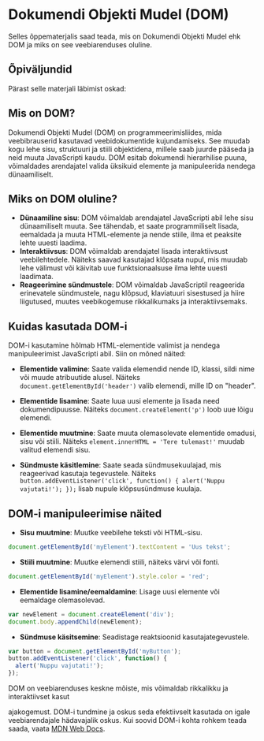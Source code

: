 # Dokumendi Objekti Mudel (DOM)

Selles õppematerjalis saad teada, mis on Dokumendi Objekti Mudel ehk DOM ja miks on see veebiarenduses oluline. 

## Õpiväljundid

Pärast selle materjali läbimist oskad:

## Mis on DOM?

Dokumendi Objekti Mudel (DOM) on programmeerimisliides, mida veebibrauserid kasutavad veebidokumentide kujundamiseks. See muudab kogu lehe sisu, struktuuri ja stiili objektidena, millele saab juurde pääseda ja neid muuta JavaScripti kaudu. DOM esitab dokumendi hierarhilise puuna, võimaldades arendajatel valida üksikuid elemente ja manipuleerida nendega dünaamiliselt.

## Miks on DOM oluline?

- **Dünaamiline sisu**: DOM võimaldab arendajatel JavaScripti abil lehe sisu dünaamiliselt muuta. See tähendab, et saate programmiliselt lisada, eemaldada ja muuta HTML-elemente ja nende stiile, ilma et peaksite lehte uuesti laadima.
- **Interaktiivsus**: DOM võimaldab arendajatel lisada interaktiivsust veebilehtedele. Näiteks saavad kasutajad klõpsata nupul, mis muudab lehe välimust või käivitab uue funktsionaalsuse ilma lehte uuesti laadimata.
- **Reageerimine sündmustele**: DOM võimaldab JavaScriptil reageerida erinevatele sündmustele, nagu klõpsud, klaviatuuri sisestused ja hiire liigutused, muutes veebikogemuse rikkalikumaks ja interaktiivsemaks.

## Kuidas kasutada DOM-i

DOM-i kasutamine hõlmab HTML-elementide valimist ja nendega manipuleerimist JavaScripti abil. Siin on mõned näited:

- **Elementide valimine**: Saate valida elemendid nende ID, klassi, sildi nime või muude atribuutide alusel. Näiteks `document.getElementById('header')` valib elemendi, mille ID on "header".

- **Elementide lisamine**: Saate luua uusi elemente ja lisada need dokumendipuusse. Näiteks `document.createElement('p')` loob uue lõigu elemendi.

- **Elementide muutmine**: Saate muuta olemasolevate elementide omadusi, sisu või stiili. Näiteks `element.innerHTML = 'Tere tulemast!'` muudab valitud elemendi sisu.

- **Sündmuste käsitlemine**: Saate seada sündmusekuulajad, mis reageerivad kasutaja tegevustele. Näiteks `button.addEventListener('click', function() { alert('Nuppu vajutati!'); });` lisab nupule klõpsusündmuse kuulaja.

## DOM-i manipuleerimise näited

- **Sisu muutmine**: Muutke veebilehe teksti või HTML-sisu.
  
```javascript
document.getElementById('myElement').textContent = 'Uus tekst';
```

- **Stiili muutmine**: Muutke elemendi stiili, näiteks värvi või fonti.

```javascript
document.getElementById('myElement').style.color = 'red';
```

- **Elementide lisamine/eemaldamine**: Lisage uusi elemente või eemaldage olemasolevad.

```javascript
var newElement = document.createElement('div');
document.body.appendChild(newElement);
```

- **Sündmuse käsitsemine**: Seadistage reaktsioonid kasutajategevustele.

```javascript
var button = document.getElementById('myButton');
button.addEventListener('click', function() {
  alert('Nuppu vajutati!');
});
 ```

DOM on veebiarenduses keskne mõiste, mis võimaldab rikkalikku ja interaktiivset kasut

ajakogemust. DOM-i tundmine ja oskus seda efektiivselt kasutada on igale veebiarendajale hädavajalik oskus. Kui soovid DOM-i kohta rohkem teada saada, vaata [MDN Web Docs](https://developer.mozilla.org/en-US/docs/Web/API/Document_Object_Model).
